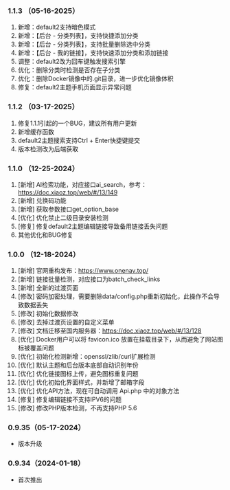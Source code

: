 ### 1.1.3 （05-16-2025）

1. 新增：default2支持暗色模式
1. 新增：【后台 - 分类列表】，支持快捷添加分类
1. 新增：【后台 - 分类列表】，支持批量删除选中分类
1. 新增：【后台 - 我的链接】，支持快速添加分类和添加链接
1. 调整：default2改为回车键触发搜索引擎
1. 优化：删除分类时检测是否存在子分类
1. 优化：删除Docker镜像中的.git目录，进一步优化镜像体积
1. 修复：default2主题手机页面显示异常问题

### 1.1.2 （03-17-2025）
1. 修复1.1.1引起的一个BUG，建议所有用户更新
1. 新增缓存函数
1. default2主题搜索支持Ctrl + Enter快捷键提交
1. 版本检测改为后端获取

### 1.1.0 （12-25-2024）
1. [新增] AI检索功能，对应接口ai_search，参考：https://doc.xiaoz.top/web/#/13/149
1. [新增] 兑换码功能
1. [新增] 获取参数接口get_option_base
1. [优化] 优化禁止二级目录安装检测
1. [修复] 修复default2主题编辑链接导致备用链接丢失问题
1. 其他优化和BUG修复

### 1.0.0 （12-18-2024）

1. [新增] 官网重构发布：https://www.onenav.top/
1. [新增] 链接批量检测，对应接口为batch_check_links
1. [新增] 全新的过渡页面
1. [修改] 密码加密处理，需要删除data/config.php重新初始化，此操作不会导致数据丢失
1. [修改] 初始化数据修改
1. [修改] 去掉过渡页设置的自定义菜单
1. [修改] 文档迁移至国内服务器：https://doc.xiaoz.top/web/#/13/128
1. [优化] Docker用户可以将 favicon.ico 放置在挂载目录下，从而避免了网站图标被覆盖问题
1. [优化] 初始化检测新增：openssl/zlib/curl扩展检测
1. [优化] 默认主题和后台版本底部自动识别年份
1. [优化] 优化链接图标上传，避免图标重复问题
1. [优化] 优化初始化界面样式，并新增了邮箱字段
1. [优化] 优化API方法，现在可自动调用 Api.php 中的对象方法
1. [修复] 修复编辑链接不支持IPV6的问题
1. [修改] 修改PHP版本检测，不再支持PHP 5.6


### 0.9.35（05-17-2024）

- 版本升级

### 0.9.34（2024-01-18）

- 首次推出
